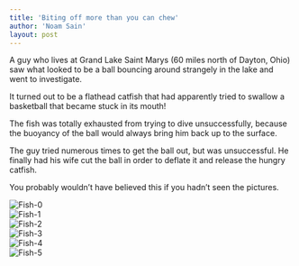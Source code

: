 ```yaml
---
title: 'Biting off more than you can chew'
author: 'Noam Sain'
layout: post
---
```


A guy who lives at Grand Lake Saint Marys (60 miles north of Dayton, Ohio) saw what looked to be a ball bouncing around strangely in the lake and went to investigate.  
  
It turned out to be a flathead catfish that had apparently tried to swallow a basketball that became stuck in its mouth!

The fish was totally exhausted from trying to dive unsuccessfully, because the buoyancy of the ball would always bring him back up to the surface.

The guy tried numerous times to get the ball out, but was unsuccessful. He finally had his wife cut the ball in order to deflate it and release the hungry catfish.

You probably wouldn’t have believed this if you hadn’t seen the pictures.

![Fish-0](/_assets/img/2013/10/FwdAFish-31.jpg)  
![Fish-1](/_assets/img/2013/10/FwdAFish-1.jpg)  
![Fish-2](/_assets/img/2013/10/FwdAFish-2.jpg)  
![Fish-3](/_assets/img/2013/10/FwdAFish-3.jpg)  
![Fish-4](/_assets/img/2013/10/FwdAFish-4.jpg)  
![Fish-5](/_assets/img/2013/10/FwdAFish-5.jpg)